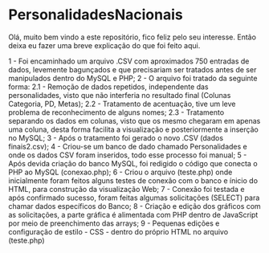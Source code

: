 # PersonalidadesNacionais

Olá, muito bem vindo a este repositório, fico feliz pelo seu interesse. Então deixa eu fazer uma breve explicação do que foi feito aqui.

1 - Foi encaminhado um arquivo .CSV com aproximados 750 entradas de dados, levemente bagunçados e que precisariam ser tratados antes de ser manipulados dentro do MySQL e PHP; 
2 - O arquivo foi tratado da seguinte forma: 
  2.1 - Remoção de dados repetidos, independente  das personalidades, visto que não interferia no resultado final (Colunas Categoria, PD, Metas); 
  2.2 - Tratamento de acentuação, tive um leve problema de reconhecimento de alguns nomes; 
  2.3 - Tratamento separando  os dados em colunas, visto que os mesmo chegaram em apenas uma coluna, desta forma facilita a visualização e posteriormente a inserção no MySQL; 
3 - Após o tratamento foi gerado o novo .CSV (dados finais2.csv);
4 - Criou-se um banco de dado chamado Personalidades e onde os dados CSV foram inseridos, todo esse processo foi manual; 
5 - Após devida criação do banco MySQL, foi redigido o código que conecta o PHP ao MySQL (conexao.php); 
6 - Criou o arquivo (teste.php) onde inicialmente  foram feitos alguns testes de conexão com o banco e ínicio do HTML, para construção da visualização Web; 
7 - Conexão foi testada e após confirmado sucesso, foram feitas algumas solicitações (SELECT) para chamar dados específicos do Banco;
8 - Criação e edição dos gráficos com as solicitações, a parte gráfica é alimentada com PHP dentro de JavaScript por meio de preenchimento das arrays;
9 - Pequenas edições e configuração de estilo - CSS -  dentro do próprio HTML no arquivo (teste.php)
